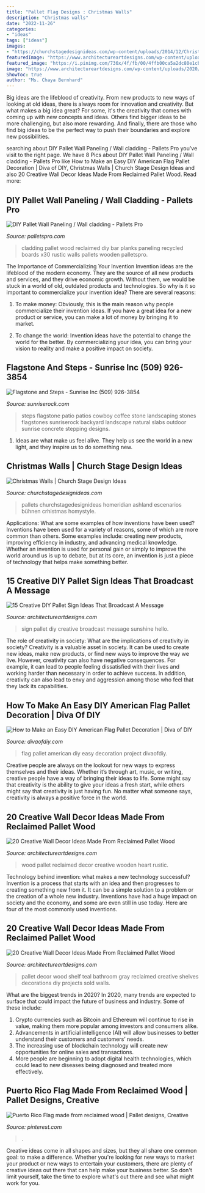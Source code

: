 ```yaml
---
title: "Pallet Flag Designs : Christmas Walls"
description: "Christmas walls"
date: "2022-11-26"
categories:
- "ideas"
tags: ["ideas"]
images:
- "https://churchstagedesignideas.com/wp-content/uploads/2014/12/Christmas-Walls.jpg"
featuredImage: "https://www.architectureartdesigns.com/wp-content/uploads/2020/08/20-Creative-Wall-Decor-Ideas-Made-From-Reclaimed-Pallet-Wood-20.jpg"
featured_image: "https://i.pinimg.com/736x/4f/fb/00/4ffb00ca5a2dc80e1cbba1e207c53701.jpg"
image: "https://www.architectureartdesigns.com/wp-content/uploads/2020/08/20-Creative-Wall-Decor-Ideas-Made-From-Reclaimed-Pallet-Wood-16.jpg"
ShowToc: true
author: "Ms. Chaya Bernhard"
---
```



Big ideas are the lifeblood of creativity. From new products to new ways of looking at old ideas, there is always room for innovation and creativity. But what makes a big idea great? For some, it's the creativity that comes with coming up with new concepts and ideas. Others find bigger ideas to be more challenging, but also more rewarding. And finally, there are those who find big ideas to be the perfect way to push their boundaries and explore new possibilities.

	

		
searching about DIY Pallet Wall Paneling / Wall cladding - Pallets Pro you've visit to the right page. We have 8 Pics about DIY Pallet Wall Paneling / Wall cladding - Pallets Pro like How to Make an Easy DIY American Flag Pallet Decoration | Diva of DIY, Christmas Walls | Church Stage Design Ideas and also 20 Creative Wall Decor Ideas Made From Reclaimed Pallet Wood. Read more:
		
    
## DIY Pallet Wall Paneling / Wall Cladding - Pallets Pro

<img loading=lazy src="http://www.palletspro.com/wp-content/uploads/2017/02/rustic-pallet-wall-cladding-1.jpg" onerror="this.onerror=null;this.src='https://tse1.mm.bing.net/th?id=OIP.bybb-iQ_tHjAK_0Svd-WdgHaJ4&amp;pid=15.1';" alt="DIY Pallet Wall Paneling / Wall cladding - Pallets Pro">

_Source: palletspro.com_

>cladding pallet wood reclaimed diy bar planks paneling recycled boards x30 rustic walls pallets wooden palletspro. 

	

The Importance of Commercializing Your Invention
Invention ideas are the lifeblood of the modern economy. They are the source of all new products and services, and they drive economic growth. Without them, we would be stuck in a world of old, outdated products and technologies.
So why is it so important to commercialize your invention idea? There are several reasons:

1. To make money: Obviously, this is the main reason why people commercialize their invention ideas. If you have a great idea for a new product or service, you can make a lot of money by bringing it to market.

2. To change the world: Invention ideas have the potential to change the world for the better. By commercializing your idea, you can bring your vision to reality and make a positive impact on society.


    
## Flagstone And Steps - Sunrise Inc (509) 926-3854

<img loading=lazy src="https://sunriserock.com/wp-content/gallery/flagstones-and-steps/P1010064.JPG" onerror="this.onerror=null;this.src='https://tse2.mm.bing.net/th?id=OIP.2t-rs3Pl8EGvoOZ-c0eUggHaFj&amp;pid=15.1';" alt="Flagstone and Steps - Sunrise Inc (509) 926-3854">

_Source: sunriserock.com_

>steps flagstone patio patios cowboy coffee stone landscaping stones flagstones sunriserock backyard landscape natural slabs outdoor sunrise concrete stepping designs. 

	

1. Ideas are what make us feel alive. They help us see the world in a new light, and they inspire us to do something new.

    
## Christmas Walls | Church Stage Design Ideas

<img loading=lazy src="https://churchstagedesignideas.com/wp-content/uploads/2014/12/Christmas-Walls.jpg" onerror="this.onerror=null;this.src='https://tse2.mm.bing.net/th?id=OIP.3DWHRy_ec5e4uiE_xQA0tgHaDn&amp;pid=15.1';" alt="Christmas Walls | Church Stage Design Ideas">

_Source: churchstagedesignideas.com_

>pallets churchstagedesignideas homeridian ashland escenarios bühnen crhistmas homystyle. 

	

Applications: What are some examples of how inventions have been used?
Inventions have been used for a variety of reasons, some of which are more common than others. Some examples include: creating new products, improving efficiency in industry, and advancing medical knowledge. Whether an invention is used for personal gain or simply to improve the world around us is up to debate, but at its core, an invention is just a piece of technology that helps make something better.

    
## 15 Creative DIY Pallet Sign Ideas That Broadcast A Message

<img loading=lazy src="http://www.architectureartdesigns.com/wp-content/uploads/2017/05/15-Creative-DIY-Pallet-Sign-Ideas-That-Broadcast-A-Message-1.jpg" onerror="this.onerror=null;this.src='https://tse2.mm.bing.net/th?id=OIP.3hTbXN_d2tZvcbiTIn66AQHaME&amp;pid=15.1';" alt="15 Creative DIY Pallet Sign Ideas That Broadcast A Message">

_Source: architectureartdesigns.com_

>sign pallet diy creative broadcast message sunshine hello. 

	

The role of creativity in society: What are the implications of creativity in society?
Creativity is a valuable asset in society. It can be used to create new ideas, make new products, or find new ways to improve the way we live. However, creativity can also have negative consequences. For example, it can lead to people feeling dissatisfied with their lives and working harder than necessary in order to achieve success. In addition, creativity can also lead to envy and aggression among those who feel that they lack its capabilities.

    
## How To Make An Easy DIY American Flag Pallet Decoration | Diva Of DIY

<img loading=lazy src="https://divaofdiy.com/wp-content/uploads/2015/05/pallet-american-flag-fb.jpg" onerror="this.onerror=null;this.src='https://tse3.mm.bing.net/th?id=OIP.BjlrwLQHu94-u8oBnUDLjwHaD4&amp;pid=15.1';" alt="How to Make an Easy DIY American Flag Pallet Decoration | Diva of DIY">

_Source: divaofdiy.com_

>flag pallet american diy easy decoration project divaofdiy. 

	

Creative people are always on the lookout for new ways to express themselves and their ideas. Whether it’s through art, music, or writing, creative people have a way of bringing their ideas to life. Some might say that creativity is the ability to give your ideas a fresh start, while others might say that creativity is just having fun. No matter what someone says, creativity is always a positive force in the world.

    
## 20 Creative Wall Decor Ideas Made From Reclaimed Pallet Wood

<img loading=lazy src="https://www.architectureartdesigns.com/wp-content/uploads/2020/08/20-Creative-Wall-Decor-Ideas-Made-From-Reclaimed-Pallet-Wood-16.jpg" onerror="this.onerror=null;this.src='https://tse3.mm.bing.net/th?id=OIP.GTfCtUCg75KtZ4i-Lhzv-wHaJ4&amp;pid=15.1';" alt="20 Creative Wall Decor Ideas Made From Reclaimed Pallet Wood">

_Source: architectureartdesigns.com_

>wood pallet reclaimed decor creative wooden heart rustic. 

	

Technology behind invention: what makes a new technology successful?
Invention is a process that starts with an idea and then progresses to creating something new from it. It can be a simple solution to a problem or the creation of a whole new industry. Inventions have had a huge impact on society and the economy, and some are even still in use today. Here are four of the most commonly used inventions.

    
## 20 Creative Wall Decor Ideas Made From Reclaimed Pallet Wood

<img loading=lazy src="https://www.architectureartdesigns.com/wp-content/uploads/2020/08/20-Creative-Wall-Decor-Ideas-Made-From-Reclaimed-Pallet-Wood-20.jpg" onerror="this.onerror=null;this.src='https://tse2.mm.bing.net/th?id=OIP.1az1z7PQZg97DdrXz3QU7AHaKW&amp;pid=15.1';" alt="20 Creative Wall Decor Ideas Made From Reclaimed Pallet Wood">

_Source: architectureartdesigns.com_

>pallet decor wood shelf teal bathroom gray reclaimed creative shelves decorations diy projects sold walls. 

	

What are the biggest trends in 2020?
In 2020, many trends are expected to surface that could impact the future of business and industry. Some of these include:
1. Crypto currencies such as Bitcoin and Ethereum will continue to rise in value, making them more popular among investors and consumers alike.
2. Advancements in artificial intelligence (AI) will allow businesses to better understand their customers and customers’ needs.
3. The increasing use of blockchain technology will create new opportunities for online sales and transactions. 
4. More people are beginning to adopt digital health technologies, which could lead to new diseases being diagnosed and treated more effectively.

    
## Puerto Rico Flag Made From Reclaimed Wood | Pallet Designs, Creative

<img loading=lazy src="https://i.pinimg.com/736x/4f/fb/00/4ffb00ca5a2dc80e1cbba1e207c53701.jpg" onerror="this.onerror=null;this.src='https://tse3.mm.bing.net/th?id=OIP.DA8ANCsSiXPZ7wH8nDE0LwHaJ3&amp;pid=15.1';" alt="Puerto Rico Flag made from reclaimed wood | Pallet designs, Creative">

_Source: pinterest.com_

>. 

	

Creative ideas come in all shapes and sizes, but they all share one common goal: to make a difference. Whether you're looking for new ways to market your product or new ways to entertain your customers, there are plenty of creative ideas out there that can help make your business better. So don't limit yourself, take the time to explore what's out there and see what might work for you.

